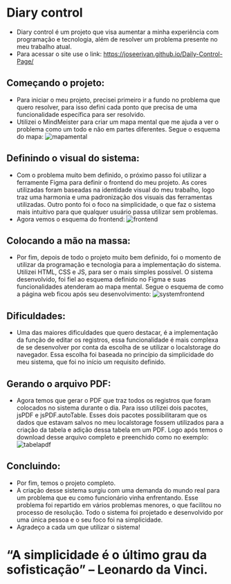 # Diary control
- Diary control é um projeto que visa aumentar a minha experiência com programação e tecnologia, além de resolver um problema presente no meu trabalho atual.
- Para acessar o site use o link: https://joseerivan.github.io/Daily-Control-Page/

## Começando o projeto:
- Para iniciar o meu projeto, precisei primeiro ir a fundo no problema que quero resolver, para isso defini cada ponto que precisa de uma funcionalidade específica para ser resolvido.
- Utilizei o MindMeister para criar um mapa mental que me ajuda a ver o problema como um todo e não em partes diferentes. Segue o esquema do mapa:
![mapamental](https://github.com/user-attachments/assets/bacf50ce-a409-4810-8834-1f53b5c17f9d)

## Definindo o visual do sistema:
- Com o problema muito bem definido, o próximo passo foi utilizar a ferramente Figma para definir o frontend do meu projeto. As cores utilizadas foram baseadas na identidade visual do meu trabalho, logo traz uma harmonia e uma padronização dos visuais das ferramentas utilizadas. Outro ponto foi o foco na simplicidade, o que faz o sistema mais intuitivo para que qualquer usuário passa utilizar sem problemas.
- Agora vemos o esquema do frontend:
![frontend](https://github.com/user-attachments/assets/583195f3-ec4a-4fac-b2a7-50a0394587ee)

## Colocando a mão na massa:
- Por fim, depois de todo o projeto muito bem definido, foi o momento de utilizar da programação e tecnologia para a implementação do sistema. Utilizei HTML, CSS e JS, para ser o mais simples possível. O sistema desenvolvido, foi fiel ao esquema definido no Figma e suas funcionalidades atenderam ao mapa mental. Segue o esquema de como a página web ficou após seu desenvolvimento:
![systemfrontend](https://github.com/user-attachments/assets/47053699-bc67-4fb5-9486-1aa0df002263)

## Dificuldades:
- Uma das maiores dificuldades que quero destacar, é a implementação da função de editar os registros, essa funcionalidade é mais complexa de se desenvolver por conta da escolha de se utilizar o localstorage do navegador. Essa escolha foi baseada no princípio da simplicidade do meu sistema, que foi no início um requisito definido.

## Gerando o arquivo PDF: 
- Agora temos que gerar o PDF que traz todos os registros que foram colocados no sistema durante o dia. Para isso utilizei dois pacotes, jsPDF e jsPDF.autoTable. Esses dois pacotes possibilitaram que os dados que estavam salvos no meu localstorage fossem utilizados para a criação da tabela e adição dessa tabela em um PDF. Logo após temos o download desse arquivo completo e preenchido como no exemplo:
![tabelapdf](https://github.com/user-attachments/assets/38c4a6bc-a256-4f02-9bd5-72ff6e94440a)

## Concluindo:
- Por fim, temos o projeto completo.
- A criação desse sistema surgiu com uma demanda do mundo real para um problema que eu como funcionário vinha enfrentando. Esse problema foi repartido em vários problemas menores, o que facilitou no processo de resolução. Todo o sistema foi projetado e desenvolvido por uma única pessoa e o seu foco foi na simplicidade.
- Agradeço a cada um que utilizar o sistema!

 # “A simplicidade é o último grau da sofisticação” – Leonardo da Vinci.
